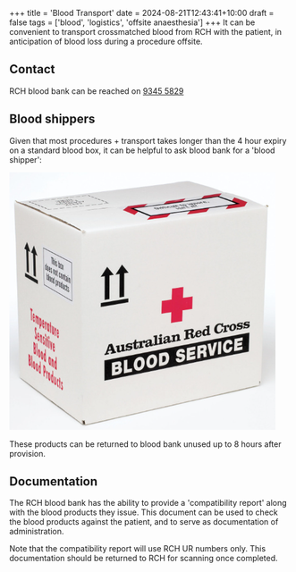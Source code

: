 +++
title = 'Blood Transport'
date = 2024-08-21T12:43:41+10:00
draft = false
tags = ['blood', 'logistics', 'offsite anaesthesia']
+++
It can be convenient to transport crossmatched blood from RCH with the patient, in anticipation of blood loss during a procedure offsite.

## Contact
RCH blood bank can be reached on [9345 5829](tel:0393455829)

## Blood shippers
Given that most procedures + transport takes longer than the 4 hour expiry on a standard blood box, it can be helpful to ask blood bank for a 'blood shipper':

![A Blood Shipper lasts up to 8 hours](blood-shipper.png "A 'blood shipper' lasts longer than a 'blood box'")

These products can be returned to blood bank unused up to 8 hours after provision.

## Documentation
The RCH blood bank has the ability to provide a 'compatibility report' along with the blood products they issue. This document can be used to check the blood products against the patient, and to serve as documentation of administration.

Note that the compatibility report will use RCH UR numbers only. This documentation should be returned to RCH for scanning once completed.
